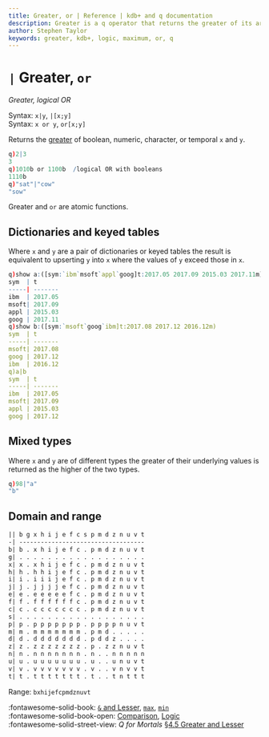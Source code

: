 ```yaml
---
title: Greater, or | Reference | kdb+ and q documentation
description: Greater is a q operator that returns the greater of its arguments. or is a q keyword that performs a logical OR. 
author: Stephen Taylor
keywords: greater, kdb+, logic, maximum, or, q
---
```

# `|` Greater, `or`

_Greater, logical OR_




Syntax: `x|y`, `|[x;y]`  
Syntax: `x or y`, `or[x;y]` 

Returns the [greater](../basics/comparison.md) of boolean, numeric, character, or temporal `x` and `y`. 

```q
q)2|3
3
q)1010b or 1100b  /logical OR with booleans
1110b
q)"sat"|"cow"
"sow"
```

Greater and `or` are atomic functions. 


## Dictionaries and keyed tables

Where `x` and `y` are a pair of dictionaries or keyed tables the result is equivalent to upserting `y` into `x` where the values of `y` exceed those in `x`.

```q
q)show a:([sym:`ibm`msoft`appl`goog]t:2017.05 2017.09 2015.03 2017.11m)
sym  | t
-----| -------
ibm  | 2017.05
msoft| 2017.09
appl | 2015.03
goog | 2017.11
q)show b:([sym:`msoft`goog`ibm]t:2017.08 2017.12 2016.12m)
sym  | t
-----| -------
msoft| 2017.08
goog | 2017.12
ibm  | 2016.12
q)a|b
sym  | t
-----| -------
ibm  | 2017.05
msoft| 2017.09
appl | 2015.03
goog | 2017.12
```


## Mixed types

Where `x` and `y` are of different types the greater of their underlying values is returned as the higher of the two types.

```q
q)98|"a"
"b"
```




## Domain and range

```txt
|| b g x h i j e f c s p m d z n u v t
-| -----------------------------------
b| b . x h i j e f c . p m d z n u v t
g| . . . . . . . . . . . . . . . . . .
x| x . x h i j e f c . p m d z n u v t
h| h . h h i j e f c . p m d z n u v t
i| i . i i i j e f c . p m d z n u v t
j| j . j j j j e f c . p m d z n u v t
e| e . e e e e e f c . p m d z n u v t
f| f . f f f f f f c . p m d z n u v t
c| c . c c c c c c c . p m d z n u v t
s| . . . . . . . . . . . . . . . . . .
p| p . p p p p p p p . p p p p n u v t
m| m . m m m m m m m . p m d . . . . .
d| d . d d d d d d d . p d d z . . . .
z| z . z z z z z z z . p . z z n u v t
n| n . n n n n n n n . n . . n n n n n
u| u . u u u u u u u . u . . u n u v t
v| v . v v v v v v v . v . . v n v v t
t| t . t t t t t t t . t . . t n t t t
```

Range: `bxhijefcpmdznuvt`

:fontawesome-solid-book: 
[`&` and Lesser](lesser.md), [`max`](max.md), [`min`](min.md) 
<br>
:fontawesome-solid-book-open: 
[Comparison](../basics/comparison.md),
[Logic](../basics/logic.md)
<br>
:fontawesome-solid-street-view: 
_Q for Mortals_
[§4.5 Greater and Lesser](/q4m3/4_Operators/#45-greater-and-lesser-amp)
